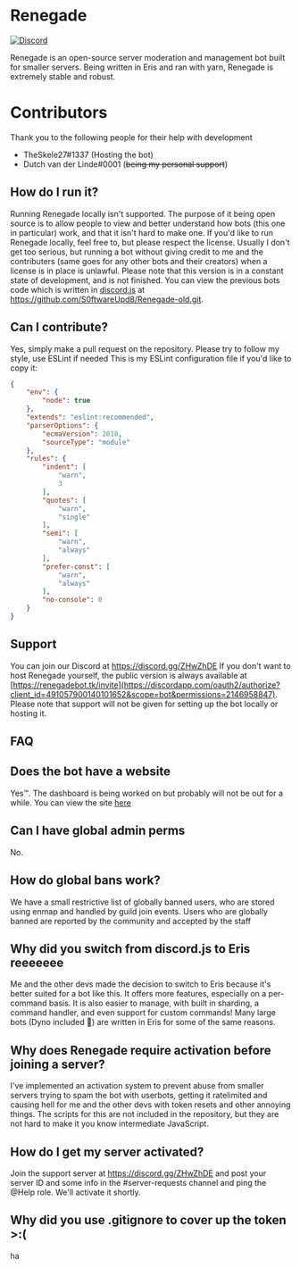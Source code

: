 # Renegade

[![Discord](https://img.shields.io/discord/484598254672281602.svg)](https://discord.gg/ZHwZhDE)

Renegade is an open-source server moderation and management bot built for smaller servers.
Being written in Eris and ran with yarn, Renegade is extremely stable and robust.

# Contributors #

Thank you to the following people for their help with development

- TheSkele27#1337 (Hosting the bot)
- Dutch van der Linde#0001 (~~being my personal support~~)

## How do I run it? ##
Running Renegade locally isn't supported. The purpose of it being open source is to allow people to view and better understand how bots (this one in particular) work, and that it isn't hard to make one.
If you'd like to run Renegade locally, feel free to, but please respect the license.
Usually I don't get too serious, but running a bot without giving credit to me and the contributers (same goes for any other bots and their creators) when a license is in place is unlawful.
Please note that this version is in a constant state of development, and is not finished. You can view the previous bots code which is written in [discord.js](https://github.com/discordjs/discord.js) at https://github.com/S0ftwareUpd8/Renegade-old.git.

## Can I contribute? ##
Yes, simply make a pull request on the repository. Please try to follow my style, use ESLint if needed
This is my ESLint configuration file if you'd like to copy it:
```json
{
    "env": {
        "node": true
    },
    "extends": "eslint:recommended",
    "parserOptions": {
        "ecmaVersion": 2018,
        "sourceType": "module"
    },
    "rules": {
        "indent": [
            "warn",
            3
        ],
        "quotes": [
            "warn",
            "single"
        ],
        "semi": [
            "warn",
            "always"
        ],
        "prefer-const": [
            "warn",
            "always"
        ],
        "no-console": 0
    }
}
```

## Support ##

You can join our Discord at https://discord.gg/ZHwZhDE
If you don't want to host Renegade yourself, the public version is always available at [https://renegadebot.tk/invite](https://discordapp.com/oauth2/authorize?client_id=491057900140101652&scope=bot&permissions=2146958847). Please note that support will not be given for setting up the bot locally or hosting it.

## FAQ ##

Does the bot have a website
-
Yes™. The dashboard is being worked on but probably will not be out for a while. You can view the site [here](http://beta.renegadebot.tk)

Can I have global admin perms 
-
No.

How do global bans work?
-
We have a small restrictive list of globally banned users, who are stored using enmap and handled by guild join events. Users who are globally banned are reported by the community and accepted by the staff

Why did you switch from discord.js to Eris reeeeeee
-
Me and the other devs made the decision to switch to Eris because it's better suited for a bot like this. It offers more features, especially on a per-command basis.
     It is also easier to manage, with built in sharding, a command handler, and even support for custom commands! Many large bots (Dyno included 👀) are written in Eris for some of the same reasons.


Why does Renegade require activation before joining a server?
-
I've implemented an activation system to prevent abuse from smaller servers trying to spam the bot with userbots, getting it ratelimited and causing hell for me and the           other devs with token resets and other annoying things. The scripts for this are not included in the repository, but they are not hard to make it you know intermediate          JavaScript.

How do I get my server activated?
-
Join the support server at https://discord.gg/ZHwZhDE and post your server ID and some info in the #server-requests channel and ping the @Help role. We'll activate it            shortly.


Why did you use .gitignore to cover up the token >:(
-
ha
